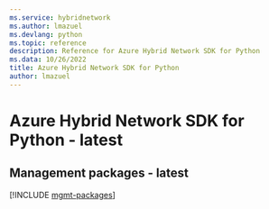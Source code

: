 ```yaml
---
ms.service: hybridnetwork
ms.author: lmazuel
ms.devlang: python
ms.topic: reference
description: Reference for Azure Hybrid Network SDK for Python
ms.data: 10/26/2022
title: Azure Hybrid Network SDK for Python
author: lmazuel
---
```

# Azure Hybrid Network SDK for Python - latest

## Management packages - latest
[!INCLUDE [mgmt-packages](hybrid-network-mgmt-index.md)]